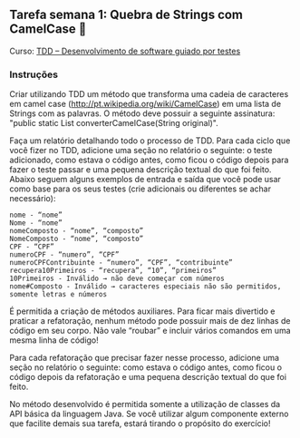 ## Tarefa semana 1: Quebra de Strings com CamelCase :pencil:
Curso: [TDD – Desenvolvimento de software guiado por testes](https://www.coursera.org/learn/tdd-desenvolvimento-de-software-guiado-por-testes)
### Instruções
Criar utilizando TDD um método que transforma uma cadeia de caracteres em camel case (http://pt.wikipedia.org/wiki/CamelCase) em uma lista de Strings com as palavras.
O método deve possuir a seguinte assinatura: "public static List<String> converterCamelCase(String original)".

Faça um relatório detalhando todo o processo de TDD.
Para cada ciclo que você fizer no TDD, adicione uma seção no relatório o seguinte: o teste adicionado, como estava o código antes, como ficou o código depois para fazer o teste passar
e uma pequena descrição textual do que foi feito.
Abaixo seguem alguns exemplos de entrada e saída que você pode usar como base para os seus testes (crie adicionais ou diferentes se achar necessário):
```
nome - “nome”
Nome - “nome”
nomeComposto - “nome”, “composto”
NomeComposto - “nome”, “composto”
CPF - “CPF”
numeroCPF - “numero”, “CPF”
numeroCPFContribuinte - “numero”, “CPF”, “contribuinte”
recupera10Primeiros - “recupera”, “10”, “primeiros”
10Primeiros - Inválido → não deve começar com números
nome#Composto - Inválido → caracteres especiais não são permitidos, somente letras e números
```
É permitida a criação de métodos auxiliares. Para ficar mais divertido e praticar a refatoração, nenhum método pode possuir mais de dez linhas de código em seu corpo.
Não vale “roubar” e incluir vários comandos em uma mesma linha de código!

Para cada refatoração que precisar fazer nesse processo, adicione uma seção no relatório o seguinte: como estava o código antes, como ficou o código depois da refatoração
e uma pequena descrição textual do que foi feito.

No método desenvolvido é permitida somente a utilização de classes da API básica da linguagem Java. Se você utilizar algum componente externo que facilite demais sua tarefa,
estará tirando o propósito do exercício!
